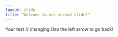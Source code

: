 ```yaml
---
layout: slide
title: “Welcome to our second slide!”
---
```

Your test // changing 
Use the left arrow to go back!

